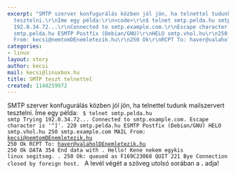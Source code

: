 ```yaml
---
excerpt: "SMTP szerver konfugurálás közben jól jön, ha telnettel tudunk mailszervert
  tesztelni.\r\nÍme egy példa:\r\n<code>\r\n$ telnet smtp.pelda.hu smtp\r\nTrying
  192.0.34.72...\r\nConnected to smtp.example.com.\r\nEscape character is '^]'.\r\n220
  smtp.pelda.hu ESMTP Postfix (Debian/GNU)\r\nHELO smtp.vhol.hu\r\n250 smtp.example.com\r\nMAIL
  From: kecsi@nemtomDEnemletezik.hu\r\n250 Ok\r\nRCPT To: haver@valaholDEnemletezik.hu\r"
categories:
- linux
layout: story
author: kecsi
mail: kecsi@linuxbox.hu
title: SMTP teszt telnettel
created: 1140259972
---
```

SMTP szerver konfugurálás közben jól jön, ha telnettel tudunk mailszervert tesztelni.
Íme egy példa:
<code>
$ telnet smtp.pelda.hu smtp
Trying 192.0.34.72...
Connected to smtp.example.com.
Escape character is '^]'.
220 smtp.pelda.hu ESMTP Postfix (Debian/GNU)
HELO smtp.vhol.hu
250 smtp.example.com
MAIL From: kecsi@nemtomDEnemletezik.hu
250 Ok
RCPT To: haver@valaholDEnemletezik.hu
250 Ok
DATA
354 End data with <CR><LF>.<CR><LF>
Hello!
Kene nekem egykis linux segitseg.
.
250 Ok: queued as F169C23068
QUIT
221 Bye
Connection closed by foreign host. 
</code>
A levél végét a szöveg utolsó sorában a <strong>.</strong> adja!
